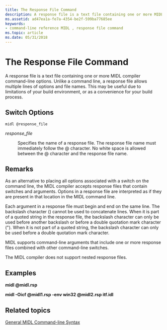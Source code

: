 ```yaml
---
title: The Response File Command
description: A response file is a text file containing one or more MIDL compiler command-line options.
ms.assetid: ad47ea1a-fe7a-4354-be2f-599ba77685ee
keywords:
- command-line reference MIDL , response file command
ms.topic: article
ms.date: 05/31/2018
---
```


# The Response File Command

A response file is a text file containing one or more MIDL compiler command-line options. Unlike a command line, a response file allows multiple lines of options and file names. This may be useful due to limitations of your build environment, or as a convenience for your build process.

## Switch Options

``` syntax
midl @response_file
```

<dl> <dt>

<span id="response_file"></span><span id="RESPONSE_FILE"></span>*response\_file*
</dt> <dd>

Specifies the name of a response file. The response file name must immediately follow the @ character. No white space is allowed between the @ character and the response file name.

</dd> </dl>

## Remarks

As an alternative to placing all options associated with a switch on the command line, the MIDL compiler accepts response files that contain switches and arguments. Options in a response file are interpreted as if they are present in that location in the MIDL command line.

Each argument in a response file must begin and end on the same line. The backslash character (\) cannot be used to concatenate lines. When it is part of a quoted string in the response file, the backslash character can only be used before another backslash or before a double quotation mark character ("). When it is not part of a quoted string, the backslash character can only be used before a double quotation mark character.

MIDL supports command-line arguments that include one or more response files combined with other command-line switches.

The MIDL compiler does not support nested response files.

## Examples

**midl @midl.rsp**

**midl -Oicf @midl1.rsp -env win32 @midl2.rsp itf.idl**

## Related topics

<dl> <dt>

[General MIDL Command-line Syntax](general-midl-command-line-syntax.md)
</dt> </dl>

 

 




